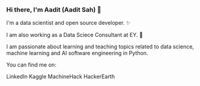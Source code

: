 ### Hi there, I'm Aadit (Aadit Sah) 👋
I'm a data scientist and open source developer. ✨

I am also working as a Data Sciece Consultant at EY. 🚀

I am passionate about learning and teaching topics related to data science, machine learning and AI software engineering in Python.

You can find me on:

LinkedIn
Kaggle
MachineHack
HackerEarth

<!--
**AADITSAH/AADITSAH** is a ✨ _special_ ✨ repository because its `README.md` (this file) appears on your GitHub profile.

Here are some ideas to get you started:

- 🔭 I’m currently working on ...
- 🌱 I’m currently learning ...
- 👯 I’m looking to collaborate on ...
- 🤔 I’m looking for help with ...
- 💬 Ask me about ...
- 📫 How to reach me: ...
- 😄 Pronouns: ...
- ⚡ Fun fact: ...
-->
